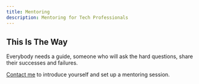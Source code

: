 ```yaml
---
title: Mentoring
description: Mentoring for Tech Professionals
---
```


## This Is The Way

Everybody needs a guide, someone who will ask the hard questions, share their successes and failures.

[Contact me](/papasoft/contact) to introduce yourself and set up a mentoring session.